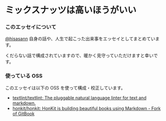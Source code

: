 # ミックスナッツは高いほうがいい

### このエッセイについて

[@hisasann](https://twitter.com/hisasann) 自身の話や、人生で起こった出来事をエッセイとしてまとめています。

くだらない話で構成されていますので、暖かく見守っていただけますと幸いです。

### 使っている OSS

このエッセイは以下の OSS を使って構成・校正しています。

- [textlint/textlint: The pluggable natural language linter for text and markdown.](https://github.com/textlint/textlint)
- [honkit/honkit: HonKit is building beautiful books using Markdown - Fork of GitBook](https://github.com/honkit/honkit)
